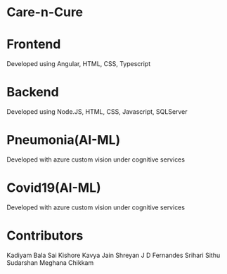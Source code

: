 # Care-n-Cure

# Frontend 
Developed using Angular, HTML, CSS, Typescript

# Backend
Developed using Node.JS, HTML, CSS, Javascript, SQLServer

# Pneumonia(AI-ML)
Developed with azure custom vision under cognitive services

# Covid19(AI-ML)
Developed with azure custom vision under cognitive services

# Contributors
Kadiyam Bala Sai Kishore
Kavya Jain
Shreyan J D Fernandes
Srihari Sithu Sudarshan
Meghana Chikkam
